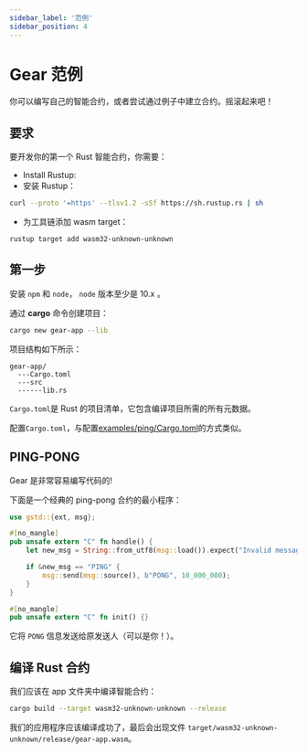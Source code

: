 ```yaml
---
sidebar_label: '范例'
sidebar_position: 4
---
```


# Gear 范例

你可以编写自己的智能合约，或者尝试通过例子中建立合约。摇滚起来吧！

## 要求

要开发你的第一个 Rust 智能合约，你需要：

- Install Rustup:
- 安装 Rustup：

```bash
curl --proto '=https' --tlsv1.2 -sSf https://sh.rustup.rs | sh
```

- 为工具链添加 wasm target：

```bash
rustup target add wasm32-unknown-unknown
```

## 第一步

安装 `npm` 和 `node`， `node` 版本至少是 10.x 。

通过 **cargo** 命令创建项目：

```bash
cargo new gear-app --lib
```

项目结构如下所示：

    gear-app/
      ---Cargo.toml
      ---src
      ------lib.rs

`Cargo.toml`是 Rust 的项目清单，它包含编译项目所需的所有元数据。

配置`Cargo.toml`，与配置[examples/ping/Cargo.toml](https://github.com/gear-tech/gear/blob/master/examples/ping/Cargo.toml)的方式类似。

## PING-PONG

Gear 是非常容易编写代码的!

下面是一个经典的 ping-pong 合约的最小程序：

```rust
use gstd::{ext, msg};

#[no_mangle]
pub unsafe extern "C" fn handle() {
    let new_msg = String::from_utf8(msg::load()).expect("Invalid message: should be utf-8");

    if &new_msg == "PING" {
        msg::send(msg::source(), b"PONG", 10_000_000);
    }
}

#[no_mangle]
pub unsafe extern "C" fn init() {}
```

它将 `PONG` 信息发送给原发送人（可以是你！）。

## 编译 Rust 合约

我们应该在 app 文件夹中编译智能合约：

```bash
cargo build --target wasm32-unknown-unknown --release
```

我们的应用程序应该编译成功了，最后会出现文件 `target/wasm32-unknown-unknown/release/gear-app.wasm`。
